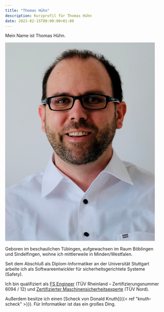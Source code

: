 ```yaml
---
title: "Thomas Hühn"
description: Kurzprofil für Thomas Hühn
date: 2022-02-15T00:00:00+01:00
---
```

Mein Name ist Thomas Hühn.

![](Thomas.jpg)

Geboren im beschaulichen Tübingen, aufgewachsen im Raum Böblingen und Sindelfingen, wohne ich mittlerweile in Minden/Westfalen.

Seit dem Abschluß als Diplom-Informatiker an der Universität Stuttgart arbeite ich als Softwareentwickler für sicherheitsgerichtete Systeme (Safety).

Ich bin qualifiziert als [FS Engineer](https://www.tuv.com/landingpage/en/training-functional-safety-cyber-security/detail-pages/zertifikate/fs-engineer.html) (TÜV Rheinland – Zertifizierungsnummer 6094 / 12) und [Zertifizierter Maschinensicherheitsexperte](https://www.cmse.com/de-INT/about-cmse) (TÜV Nord).

Außerdem besitze ich einen [Scheck von Donald Knuth]({{< ref "knuth-scheck" >}}). Für Informatiker ist das ein großes Ding.